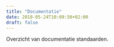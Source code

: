 ```yaml
---
title: "Documentatie"
date: 2018-05-24T10:09:50+02:00
draft: false
---
```


Overzicht van documentatie standaarden.
